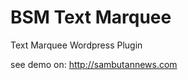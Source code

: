 BSM Text Marquee
==============

Text Marquee Wordpress Plugin

see demo on: http://sambutannews.com
